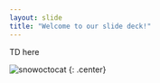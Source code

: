 ```yaml
---
layout: slide
title: "Welcome to our slide deck!"
---
```


TD here

![snowoctocat](https://octodex.github.com/images/snowoctocat.png)
{: .center}

